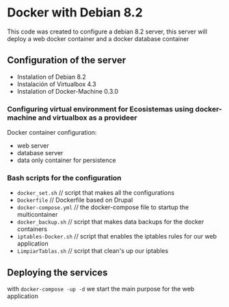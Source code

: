 # Docker with Debian 8.2

This code was created to configure a debian 8.2 server, this server will deploy a web docker container and a docker database container

## Configuration of the server

- Instalation of Debian 8.2
- Instalación of Virtualbox 4.3
- Instalation of Docker-Machine 0.3.0

### Configuring virtual environment for Ecosistemas using docker-machine and virtualbox as a provideer 
Docker container configuration:
- web server 
- database server
- data only container for persistence

### Bash scripts for the configuration
- <code>docker_set.sh</code> // script that makes all the configurations 
- <code>Dockerfile</code> // Dockerfile based on Drupal
- <code>docker-compose.yml</code> // the docker-compose file to startup the multicontainer
- <code>docker_backup.sh</code> // script that makes data backups for the docker containers
- <code>iptables-Docker.sh</code> // script that enables the iptables rules for our web application
- <code>LimpiarTablas.sh</code> // script that clean's up our iptables

## Deploying the services

with <code>docker-compose -up -d</code> we start the main purpose for the web application

